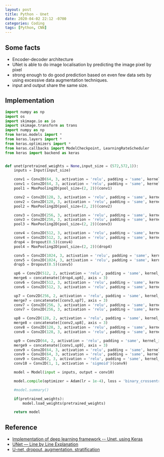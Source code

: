 ```yaml
---
layout: post
title: Python - Unet
date: 2020-04-02 22:12 -0700
categories: Coding
tags: [Python, CNN]
---
```


## Some facts
* Encoder-decoder architecture
* UNet is able to do image localisation by predicting the image pixel by pixel
* strong enough to do good prediction based on even few data sets by using excessive data augmentation techniques.
* input and output share the same size.

## Implementation
```python
import numpy as np
import os
import skimage.io as io
import skimage.transform as trans
import numpy as np
from keras.models import *
from keras.layers import *
from keras.optimizers import *
from keras.callbacks import ModelCheckpoint, LearningRateScheduler
from keras import backend as keras


def unet(pretrained_weights = None,input_size = (572,572,1)):
    inputs = Input(input_size)

    conv1 = Conv2D(64, 3, activation = 'relu', padding = 'same', kernel_initializer = 'he_normal')(inputs)
    conv1 = Conv2D(64, 3, activation = 'relu', padding = 'same', kernel_initializer = 'he_normal')(conv1)
    pool1 = MaxPooling2D(pool_size=(2, 2))(conv1)

    conv2 = Conv2D(128, 3, activation = 'relu', padding = 'same', kernel_initializer = 'he_normal')(pool1)
    conv2 = Conv2D(128, 3, activation = 'relu', padding = 'same', kernel_initializer = 'he_normal')(conv2)
    pool2 = MaxPooling2D(pool_size=(2, 2))(conv2)

    conv3 = Conv2D(256, 3, activation = 'relu', padding = 'same', kernel_initializer = 'he_normal')(pool2)
    conv3 = Conv2D(256, 3, activation = 'relu', padding = 'same', kernel_initializer = 'he_normal')(conv3)
    pool3 = MaxPooling2D(pool_size=(2, 2))(conv3)

    conv4 = Conv2D(512, 3, activation = 'relu', padding = 'same', kernel_initializer = 'he_normal')(pool3)
    conv4 = Conv2D(512, 3, activation = 'relu', padding = 'same', kernel_initializer = 'he_normal')(conv4)
    drop4 = Dropout(0.5)(conv4)
    pool4 = MaxPooling2D(pool_size=(2, 2))(drop4)

    conv5 = Conv2D(1024, 3, activation = 'relu', padding = 'same', kernel_initializer = 'he_normal')(pool4)
    conv5 = Conv2D(1024, 3, activation = 'relu', padding = 'same', kernel_initializer = 'he_normal')(conv5)
    drop5 = Dropout(0.5)(conv5)

    up6 = Conv2D(512, 2, activation = 'relu', padding = 'same', kernel_initializer = 'he_normal')(UpSampling2D(size = (2,2))(drop5))
    merge6 = concatenate([drop4,up6], axis = 3)
    conv6 = Conv2D(512, 3, activation = 'relu', padding = 'same', kernel_initializer = 'he_normal')(merge6)
    conv6 = Conv2D(512, 3, activation = 'relu', padding = 'same', kernel_initializer = 'he_normal')(conv6)

    up7 = Conv2D(256, 2, activation = 'relu', padding = 'same', kernel_initializer = 'he_normal')(UpSampling2D(size = (2,2))(conv6))
    merge7 = concatenate([conv3,up7], axis = 3)
    conv7 = Conv2D(256, 3, activation = 'relu', padding = 'same', kernel_initializer = 'he_normal')(merge7)
    conv7 = Conv2D(256, 3, activation = 'relu', padding = 'same', kernel_initializer = 'he_normal')(conv7)

    up8 = Conv2D(128, 2, activation = 'relu', padding = 'same', kernel_initializer = 'he_normal')(UpSampling2D(size = (2,2))(conv7))
    merge8 = concatenate([conv2,up8], axis = 3)
    conv8 = Conv2D(128, 3, activation = 'relu', padding = 'same', kernel_initializer = 'he_normal')(merge8)
    conv8 = Conv2D(128, 3, activation = 'relu', padding = 'same', kernel_initializer = 'he_normal')(conv8)

    up9 = Conv2D(64, 2, activation = 'relu', padding = 'same', kernel_initializer = 'he_normal')(UpSampling2D(size = (2,2))(conv8))
    merge9 = concatenate([conv1,up9], axis = 3)
    conv9 = Conv2D(64, 3, activation = 'relu', padding = 'same', kernel_initializer = 'he_normal')(merge9)
    conv9 = Conv2D(64, 3, activation = 'relu', padding = 'same', kernel_initializer = 'he_normal')(conv9)
    conv9 = Conv2D(2, 3, activation = 'relu', padding = 'same', kernel_initializer = 'he_normal')(conv9)
    conv10 = Conv2D(1, 1, activation = 'sigmoid')(conv9)

    model = Model(input = inputs, output = conv10)

    model.compile(optimizer = Adam(lr = 1e-4), loss = 'binary_crossentropy', metrics = ['accuracy'])

    #model.summary()

    if(pretrained_weights):
    	model.load_weights(pretrained_weights)

    return model

```



## Reference

- [Implementation of deep learning framework -- Unet, using Keras](https://github.com/zhixuhao/unet)
- [UNet — Line by Line Explanation](https://towardsdatascience.com/unet-line-by-line-explanation-9b191c76baf5)
- [U-net, dropout, augmentation, stratification](https://www.kaggle.com/phoenigs/u-net-dropout-augmentation-stratification)
